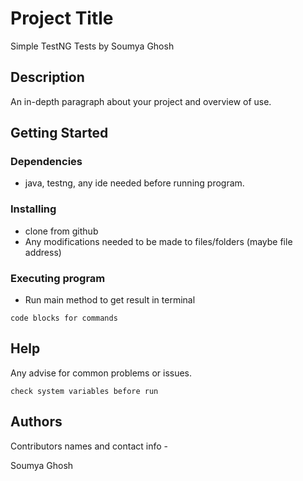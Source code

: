 # Project Title

Simple TestNG Tests by Soumya Ghosh

## Description

An in-depth paragraph about your project and overview of use.

## Getting Started

### Dependencies

* java, testng, any ide needed before running  program.


### Installing

* clone from github
* Any modifications needed to be made to files/folders (maybe file address)

### Executing program

* Run main method to get result in terminal
```
code blocks for commands
```

## Help

Any advise for common problems or issues.
```
check system variables before run
```

## Authors

Contributors names and contact info -

Soumya Ghosh 
